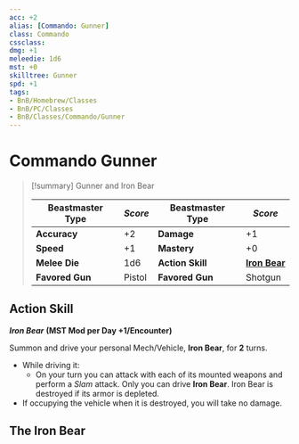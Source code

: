 ```yaml
---
acc: +2
alias: [Commando: Gunner]
class: Commando
cssclass: 
dmg: +1
meleedie: 1d6
mst: +0
skilltree: Gunner
spd: +1
tags:
- BnB/Homebrew/Classes
- BnB/PC/Classes
- BnB/Classes/Commando/Gunner
---
```


# Commando Gunner

>[!summary] Gunner and Iron Bear
>
> | __Beastmaster Type__ | ___Score___      | __Beastmaster Type__  | ___Score___                      |
> | -------------------- | ------------ | --------------------- | ---------------------------- |
> | __Accuracy__         | +2           | __Damage__            | +1                           |
> | __Speed__            | +1           | __Mastery__           | +0                           |
> | __Melee Die__        | 1d6          | __Action Skill__      | __[Iron Bear](../Action_Skill/Iron-Bear.md)__ |
> | __Favored Gun__      | Pistol | __Favored Gun__       | Shotgun                       |


## Action Skill

***Iron Bear***
__(MST Mod per Day +1/Encounter)__

Summon and drive your personal Mech/Vehicle, __Iron Bear__, for **2** turns. 
- While driving it:
	- On your turn you can attack with each of its mounted weapons and perform a _Slam_ attack. 
Only you can drive __Iron Bear__.
Iron Bear is destroyed if its armor is depleted.
- If occupying the vehicle when it is destroyed, you will take no damage. 

## The Iron Bear
